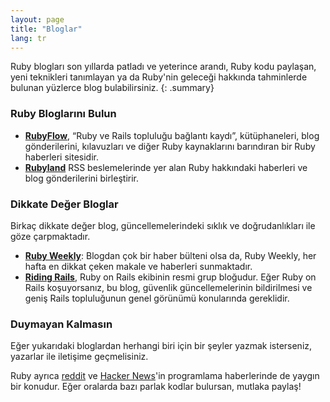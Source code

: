 ```yaml
---
layout: page
title: "Bloglar"
lang: tr
---
```


Ruby blogları son yıllarda patladı ve yeterince arandı, Ruby kodu paylaşan,
yeni teknikleri tanımlayan ya da Ruby'nin geleceği hakkında tahminlerde bulunan
yüzlerce blog bulabilirsiniz.
{: .summary}

### Ruby Bloglarını Bulun

* [**RubyFlow**][rubyflow], “Ruby ve Rails topluluğu bağlantı kaydı”,
  kütüphaneleri, blog gönderilerini, kılavuzları ve diğer Ruby kaynaklarını
  barındıran bir Ruby haberleri sitesidir.
* [**Rubyland**][rubyland] RSS beslemelerinde yer alan Ruby hakkındaki
  haberleri ve blog gönderilerini birleştirir.

### Dikkate Değer Bloglar

Birkaç dikkate değer blog, güncellemelerindeki sıklık ve doğrudanlıkları ile
göze çarpmaktadır.

* [**Ruby Weekly**][ruby-weekly]: Blogdan çok bir haber bülteni olsa da, Ruby
  Weekly, her hafta en dikkat çeken makale ve haberleri sunmaktadır.
* [**Riding Rails**][riding-rails], Ruby on Rails ekibinin resmi grup bloğudur.
  Eğer Ruby on Rails koşuyorsanız, bu blog, güvenlik güncellemelerinin
  bildirilmesi ve geniş Rails topluluğunun genel görünümü konularında
  gereklidir.

### Duymayan Kalmasın

Eğer yukarıdaki bloglardan herhangi biri için bir şeyler yazmak isterseniz,
yazarlar ile iletişime geçmelisiniz.

Ruby ayrıca [reddit][reddit] ve [Hacker News][hn]'in programlama haberlerinde
de yaygın bir konudur. Eğer oralarda bazı parlak kodlar bulursan, mutlaka
paylaş!


[rubyflow]: http://www.rubyflow.com/
[rubyland]: http://rubyland.news/
[ruby-weekly]: https://rubyweekly.com/
[riding-rails]: http://weblog.rubyonrails.org/
[reddit]: http://www.reddit.com/r/ruby
[hn]: http://news.ycombinator.com/

